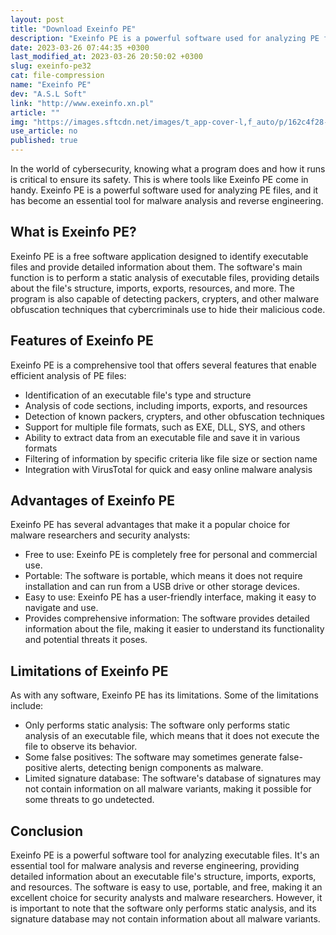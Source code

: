 ```yaml
---
layout: post
title: "Download Exeinfo PE"
description: "Exeinfo PE is a powerful software used for analyzing PE files. In this article, we will explore its features, advantages, and limitations."
date: 2023-03-26 07:44:35 +0300
last_modified_at: 2023-03-26 20:50:02 +0300
slug: exeinfo-pe32
cat: file-compression
name: "Exeinfo PE"
dev: "A.S.L Soft"
link: "http://www.exeinfo.xn.pl"
article: ""
img: "https://images.sftcdn.net/images/t_app-cover-l,f_auto/p/162c4f28-9b2c-11e6-8e82-00163ec9f5fa/1832152031/exeinfo-pe32-screenshot.png"
use_article: no
published: true
---
```

In the world of cybersecurity, knowing what a program does and how it runs is critical to ensure its safety. This is where tools like Exeinfo PE come in handy. Exeinfo PE is a powerful software used for analyzing PE files, and it has become an essential tool for malware analysis and reverse engineering.

## What is Exeinfo PE?

Exeinfo PE is a free software application designed to identify executable files and provide detailed information about them. The software's main function is to perform a static analysis of executable files, providing details about the file's structure, imports, exports, resources, and more. The program is also capable of detecting packers, crypters, and other malware obfuscation techniques that cybercriminals use to hide their malicious code.

## Features of Exeinfo PE

Exeinfo PE is a comprehensive tool that offers several features that enable efficient analysis of PE files:

* Identification of an executable file's type and structure
* Analysis of code sections, including imports, exports, and resources
* Detection of known packers, crypters, and other obfuscation techniques
* Support for multiple file formats, such as EXE, DLL, SYS, and others
* Ability to extract data from an executable file and save it in various formats
* Filtering of information by specific criteria like file size or section name
* Integration with VirusTotal for quick and easy online malware analysis

## Advantages of Exeinfo PE

Exeinfo PE has several advantages that make it a popular choice for malware researchers and security analysts:

* Free to use: Exeinfo PE is completely free for personal and commercial use.
* Portable: The software is portable, which means it does not require installation and can run from a USB drive or other storage devices.
* Easy to use: Exeinfo PE has a user-friendly interface, making it easy to navigate and use.
* Provides comprehensive information: The software provides detailed information about the file, making it easier to understand its functionality and potential threats it poses.

## Limitations of Exeinfo PE

As with any software, Exeinfo PE has its limitations. Some of the limitations include:

* Only performs static analysis: The software only performs static analysis of an executable file, which means that it does not execute the file to observe its behavior.
* Some false positives: The software may sometimes generate false-positive alerts, detecting benign components as malware.
* Limited signature database: The software's database of signatures may not contain information on all malware variants, making it possible for some threats to go undetected.

## Conclusion

Exeinfo PE is a powerful software tool for analyzing executable files. It's an essential tool for malware analysis and reverse engineering, providing detailed information about an executable file's structure, imports, exports, and resources. The software is easy to use, portable, and free, making it an excellent choice for security analysts and malware researchers. However, it is important to note that the software only performs static analysis, and its signature database may not contain information about all malware variants.
